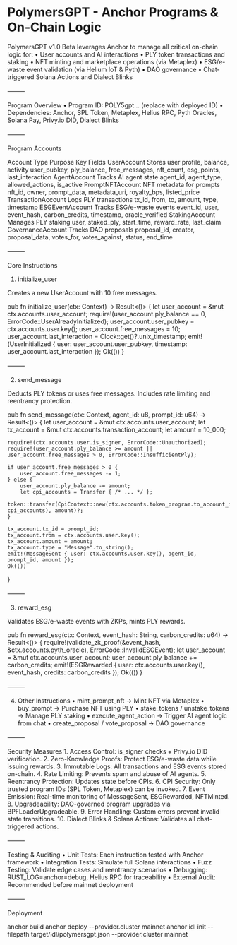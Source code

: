 # PolymersGPT - Anchor Programs & On-Chain Logic

PolymersGPT v1.0 Beta leverages Anchor to manage all critical on-chain logic for:
	•	User accounts and AI interactions
	•	PLY token transactions and staking
	•	NFT minting and marketplace operations (via Metaplex)
	•	ESG/e-waste event validation (via Helium IoT & Pyth)
	•	DAO governance
	•	Chat-triggered Solana Actions and Dialect Blinks

⸻

Program Overview
	•	Program ID: POLY5gpt... (replace with deployed ID)
	•	Dependencies: Anchor, SPL Token, Metaplex, Helius RPC, Pyth Oracles, Solana Pay, Privy.io DID, Dialect Blinks

⸻

Program Accounts

Account Type	Purpose	Key Fields
UserAccount	Stores user profile, balance, activity	user_pubkey, ply_balance, free_messages, nft_count, esg_points, last_interaction
AgentAccount	Tracks AI agent state	agent_id, agent_type, allowed_actions, is_active
PromptNFTAccount	NFT metadata for prompts	nft_id, owner, prompt_data, metadata_uri, royalty_bps, listed_price
TransactionAccount	Logs PLY transactions	tx_id, from, to, amount, type, timestamp
ESGEventAccount	Tracks ESG/e-waste events	event_id, user, event_hash, carbon_credits, timestamp, oracle_verified
StakingAccount	Manages PLY staking	user, staked_ply, start_time, reward_rate, last_claim
GovernanceAccount	Tracks DAO proposals	proposal_id, creator, proposal_data, votes_for, votes_against, status, end_time


⸻

Core Instructions

1. initialize_user

Creates a new UserAccount with 10 free messages.

pub fn initialize_user(ctx: Context<InitializeUser>) -> Result<()> {
    let user_account = &mut ctx.accounts.user_account;
    require!(user_account.ply_balance == 0, ErrorCode::UserAlreadyInitialized);
    user_account.user_pubkey = ctx.accounts.user.key();
    user_account.free_messages = 10;
    user_account.last_interaction = Clock::get()?.unix_timestamp;
    emit!(UserInitialized { user: user_account.user_pubkey, timestamp: user_account.last_interaction });
    Ok(())
}


⸻

2. send_message

Deducts PLY tokens or uses free messages. Includes rate limiting and reentrancy protection.

pub fn send_message(ctx: Context<SendMessage>, agent_id: u8, prompt_id: u64) -> Result<()> {
    let user_account = &mut ctx.accounts.user_account;
    let tx_account = &mut ctx.accounts.transaction_account;
    let amount = 10_000;

    require!(ctx.accounts.user.is_signer, ErrorCode::Unauthorized);
    require!(user_account.ply_balance >= amount || user_account.free_messages > 0, ErrorCode::InsufficientPly);

    if user_account.free_messages > 0 {
        user_account.free_messages -= 1;
    } else {
        user_account.ply_balance -= amount;
        let cpi_accounts = Transfer { /* ... */ };
        token::transfer(CpiContext::new(ctx.accounts.token_program.to_account_info(), cpi_accounts), amount)?;
    }

    tx_account.tx_id = prompt_id;
    tx_account.from = ctx.accounts.user.key();
    tx_account.amount = amount;
    tx_account.type = "Message".to_string();
    emit!(MessageSent { user: ctx.accounts.user.key(), agent_id, prompt_id, amount });
    Ok(())
}


⸻

3. reward_esg

Validates ESG/e-waste events with ZKPs, mints PLY rewards.

pub fn reward_esg(ctx: Context<RewardESG>, event_hash: String, carbon_credits: u64) -> Result<()> {
    require!(validate_zk_proof(&event_hash, &ctx.accounts.pyth_oracle), ErrorCode::InvalidESGEvent);
    let user_account = &mut ctx.accounts.user_account;
    user_account.ply_balance += carbon_credits;
    emit!(ESGRewarded { user: ctx.accounts.user.key(), event_hash, credits: carbon_credits });
    Ok(())
}


⸻

4. Other Instructions
	•	mint_prompt_nft → Mint NFT via Metaplex
	•	buy_prompt → Purchase NFT using PLY
	•	stake_tokens / unstake_tokens → Manage PLY staking
	•	execute_agent_action → Trigger AI agent logic from chat
	•	create_proposal / vote_proposal → DAO governance

⸻

Security Measures
	1.	Access Control: is_signer checks + Privy.io DID verification.
	2.	Zero-Knowledge Proofs: Protect ESG/e-waste data while issuing rewards.
	3.	Immutable Logs: All transactions and ESG events stored on-chain.
	4.	Rate Limiting: Prevents spam and abuse of AI agents.
	5.	Reentrancy Protection: Updates state before CPIs.
	6.	CPI Security: Only trusted program IDs (SPL Token, Metaplex) can be invoked.
	7.	Event Emission: Real-time monitoring of MessageSent, ESGRewarded, NFTMinted.
	8.	Upgradeability: DAO-governed program upgrades via BPFLoaderUpgradeable.
	9.	Error Handling: Custom errors prevent invalid state transitions.
	10.	Dialect Blinks & Solana Actions: Validates all chat-triggered actions.

⸻

Testing & Auditing
	•	Unit Tests: Each instruction tested with Anchor framework
	•	Integration Tests: Simulate full Solana interactions
	•	Fuzz Testing: Validate edge cases and reentrancy scenarios
	•	Debugging: RUST_LOG=anchor=debug, Helius RPC for traceability
	•	External Audit: Recommended before mainnet deployment

⸻

Deployment

anchor build
anchor deploy --provider.cluster mainnet
anchor idl init --filepath target/idl/polymersgpt.json --provider.cluster mainnet
